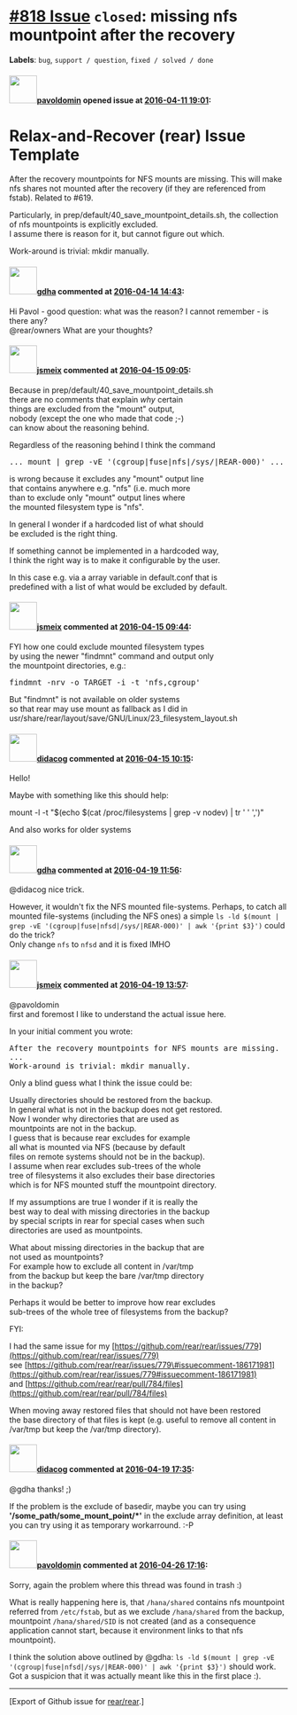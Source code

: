 [\#818 Issue](https://github.com/rear/rear/issues/818) `closed`: missing nfs mountpoint after the recovery
==========================================================================================================

**Labels**: `bug`, `support / question`, `fixed / solved / done`

#### <img src="https://avatars.githubusercontent.com/u/1576908?v=4" width="50">[pavoldomin](https://github.com/pavoldomin) opened issue at [2016-04-11 19:01](https://github.com/rear/rear/issues/818):

Relax-and-Recover (rear) Issue Template
=======================================

After the recovery mountpoints for NFS mounts are missing. This will
make nfs shares not mounted after the recovery (if they are referenced
from fstab). Related to \#619.

Particularly, in prep/default/40\_save\_mountpoint\_details.sh, the
collection of nfs mountpoints is explicitly excluded.  
I assume there is reason for it, but cannot figure out which.

Work-around is trivial: mkdir manually.

#### <img src="https://avatars.githubusercontent.com/u/888633?u=cdaeb31efcc0048d3619651aa18dd4b76e636b21&v=4" width="50">[gdha](https://github.com/gdha) commented at [2016-04-14 14:43](https://github.com/rear/rear/issues/818#issuecomment-209978207):

Hi Pavol - good question: what was the reason? I cannot remember - is
there any?  
@rear/owners What are your thoughts?

#### <img src="https://avatars.githubusercontent.com/u/1788608?u=925fc54e2ce01551392622446ece427f51e2f0ce&v=4" width="50">[jsmeix](https://github.com/jsmeix) commented at [2016-04-15 09:05](https://github.com/rear/rear/issues/818#issuecomment-210373603):

Because in prep/default/40\_save\_mountpoint\_details.sh  
there are no comments that explain *why* certain  
things are excluded from the "mount" output,  
nobody (except the one who made that code ;-)  
can know about the reasoning behind.

Regardless of the reasoning behind I think the command

<pre>
... mount | grep -vE '(cgroup|fuse|nfs|/sys/|REAR-000)' ...
</pre>

is wrong because it excludes any "mount" output line  
that contains anywhere e.g. "nfs" (i.e. much more  
than to exclude only "mount" output lines where  
the mounted filesystem type is "nfs".

In general I wonder if a hardcoded list of what should  
be excluded is the right thing.

If something cannot be implemented in a hardcoded way,  
I think the right way is to make it configurable by the user.

In this case e.g. via a array variable in default.conf that is  
predefined with a list of what would be excluded by default.

#### <img src="https://avatars.githubusercontent.com/u/1788608?u=925fc54e2ce01551392622446ece427f51e2f0ce&v=4" width="50">[jsmeix](https://github.com/jsmeix) commented at [2016-04-15 09:44](https://github.com/rear/rear/issues/818#issuecomment-210390745):

FYI how one could exclude mounted filesystem types  
by using the newer "findmnt" command and output only  
the mountpoint directories, e.g.:

<pre>
findmnt -nrv -o TARGET -i -t 'nfs,cgroup'
</pre>

But "findmnt" is not available on older systems  
so that rear may use mount as fallback as I did in  
usr/share/rear/layout/save/GNU/Linux/23\_filesystem\_layout.sh

#### <img src="https://avatars.githubusercontent.com/u/5380209?u=163f1571e6b9c9c7df94e2c6ca152b0a7406b52d&v=4" width="50">[didacog](https://github.com/didacog) commented at [2016-04-15 10:15](https://github.com/rear/rear/issues/818#issuecomment-210402699):

Hello!

Maybe with something like this should help:

mount -l -t "$(echo $(cat /proc/filesystems | grep -v nodev) | tr ' '
',')"

And also works for older systems

#### <img src="https://avatars.githubusercontent.com/u/888633?u=cdaeb31efcc0048d3619651aa18dd4b76e636b21&v=4" width="50">[gdha](https://github.com/gdha) commented at [2016-04-19 11:56](https://github.com/rear/rear/issues/818#issuecomment-211880056):

@didacog nice trick.

However, it wouldn't fix the NFS mounted file-systems. Perhaps, to catch
all mounted file-systems (including the NFS ones) a simple
`ls -ld $(mount | grep -vE '(cgroup|fuse|nfsd|/sys/|REAR-000)' | awk '{print $3}')`
could do the trick?  
Only change `nfs` to `nfsd` and it is fixed IMHO

#### <img src="https://avatars.githubusercontent.com/u/1788608?u=925fc54e2ce01551392622446ece427f51e2f0ce&v=4" width="50">[jsmeix](https://github.com/jsmeix) commented at [2016-04-19 13:57](https://github.com/rear/rear/issues/818#issuecomment-211932384):

@pavoldomin  
first and foremost I like to understand the actual issue here.

In your initial comment you wrote:

<pre>
After the recovery mountpoints for NFS mounts are missing.
...
Work-around is trivial: mkdir manually.
</pre>

Only a blind guess what I think the issue could be:

Usually directories should be restored from the backup.  
In general what is not in the backup does not get restored.  
Now I wonder why directories that are used as  
mountpoints are not in the backup.  
I guess that is because rear excludes for example  
all what is mounted via NFS (because by default  
files on remote systems should not be in the backup).  
I assume when rear excludes sub-trees of the whole  
tree of filesystems it also excludes their base directories  
which is for NFS mounted stuff the mountpoint directory.

If my assumptions are true I wonder if it is really the  
best way to deal with missing directories in the backup  
by special scripts in rear for special cases when such  
directories are used as mountpoints.

What about missing directories in the backup that are  
not used as mountpoints?  
For example how to exclude all content in /var/tmp  
from the backup but keep the bare /var/tmp directory  
in the backup?

Perhaps it would be better to improve how rear excludes  
sub-trees of the whole tree of filesystems from the backup?

FYI:

I had the same issue for my
[https://github.com/rear/rear/issues/779](https://github.com/rear/rear/issues/779)  
see
[https://github.com/rear/rear/issues/779\#issuecomment-186171981](https://github.com/rear/rear/issues/779#issuecomment-186171981)  
and
[https://github.com/rear/rear/pull/784/files](https://github.com/rear/rear/pull/784/files)

When moving away restored files that should not have been restored  
the base directory of that files is kept (e.g. useful to remove all
content in /var/tmp but keep the /var/tmp directory).

#### <img src="https://avatars.githubusercontent.com/u/5380209?u=163f1571e6b9c9c7df94e2c6ca152b0a7406b52d&v=4" width="50">[didacog](https://github.com/didacog) commented at [2016-04-19 17:35](https://github.com/rear/rear/issues/818#issuecomment-212032548):

@gdha thanks! ;)

If the problem is the exclude of basedir, maybe you can try using
**'/some\_path/some\_mount\_point/\*'** in the exclude array definition,
at least you can try using it as temporary workarround. :-P

#### <img src="https://avatars.githubusercontent.com/u/1576908?v=4" width="50">[pavoldomin](https://github.com/pavoldomin) commented at [2016-04-26 17:16](https://github.com/rear/rear/issues/818#issuecomment-214816265):

Sorry, again the problem where this thread was found in trash :)

What is really happening here is, that `/hana/shared` contains nfs
mountpoint referred from `/etc/fstab`, but as we exclude `/hana/shared`
from the backup, mountpoint `/hana/shared/SID` is not created (and as a
consequence application cannot start, because it environment links to
that nfs mountpoint).

I think the solution above outlined by @gdha:
`ls -ld $(mount | grep -vE '(cgroup|fuse|nfsd|/sys/|REAR-000)' | awk '{print $3}')`
should work. Got a suspicion that it was actually meant like this in the
first place :).

------------------------------------------------------------------------

\[Export of Github issue for
[rear/rear](https://github.com/rear/rear).\]
